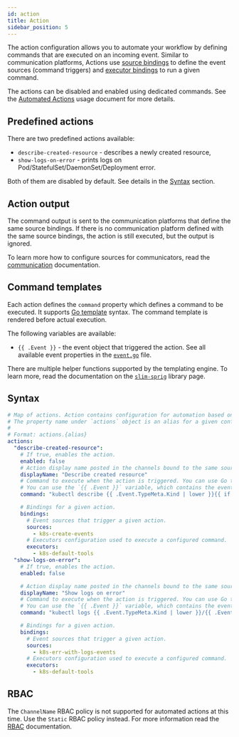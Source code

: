 ```yaml
---
id: action
title: Action
sidebar_position: 5
---
```


The action configuration allows you to automate your workflow by defining commands that are executed on an incoming event. Similar to communication platforms, Actions use [source bindings](source/index.md) to define the event sources (command triggers) and [executor bindings](../configuration/executor) to run a given command.

The actions can be disabled and enabled using dedicated commands. See the [Automated Actions](../usage/automated-actions.md) usage document for more details.

## Predefined actions

There are two predefined actions available:

- `describe-created-resource` - describes a newly created resource,
- `show-logs-on-error` - prints logs on Pod/StatefulSet/DaemonSet/Deployment error.

Both of them are disabled by default. See details in the [Syntax](#syntax) section.

## Action output

The command output is sent to the communication platforms that define the same source bindings. If there is no communication platform defined with the same source bindings, the action is still executed, but the output is ignored.

To learn more how to configure sources for communicators, read the [communication](./communication/index.md) documentation.

## Command templates

Each action defines the `command` property which defines a command to be executed. It supports [Go template](https://golang.org/pkg/text/template/) syntax. The command template is rendered before actual execution.

The following variables are available:

- `{{ .Event }}` - the event object that triggered the action. See all available event properties in the [`event.go`](https://github.com/kubeshop/botkube/blob/main/internal/source/kubernetes/event/event.go) file.

There are multiple helper functions supported by the templating engine. To learn more, read the documentation on the [`slim-sprig`](https://go-task.github.io/slim-sprig/) library page.

## Syntax

```yaml
# Map of actions. Action contains configuration for automation based on observed events.
# The property name under `actions` object is an alias for a given configuration. You can define multiple actions configuration with different names.
#
# Format: actions.{alias}
actions:
  "describe-created-resource":
    # If true, enables the action.
    enabled: false
    # Action display name posted in the channels bound to the same source bindings.
    displayName: "Describe created resource"
    # Command to execute when the action is triggered. You can use Go template (https://pkg.go.dev/text/template) together with all helper functions defined by Slim-Sprig library (https://go-task.github.io/slim-sprig).
    # You can use the `{{ .Event }}` variable, which contains the event object that triggered the action. See all available event properties on https://github.com/kubeshop/botkube/blob/main/pkg/event/event.go.
    command: "kubectl describe {{ .Event.TypeMeta.Kind | lower }}{{ if .Event.Namespace }} -n {{ .Event.Namespace }}{{ end }} {{ .Event.Name }}"

    # Bindings for a given action.
    bindings:
      # Event sources that trigger a given action.
      sources:
        - k8s-create-events
      # Executors configuration used to execute a configured command.
      executors:
        - k8s-default-tools
  "show-logs-on-error":
    # If true, enables the action.
    enabled: false

    # Action display name posted in the channels bound to the same source bindings.
    displayName: "Show logs on error"
    # Command to execute when the action is triggered. You can use Go template (https://pkg.go.dev/text/template) together with all helper functions defined by Slim-Sprig library (https://go-task.github.io/slim-sprig).
    # You can use the `{{ .Event }}` variable, which contains the event object that triggered the action. See all available event properties on https://github.com/kubeshop/botkube/blob/main/pkg/event/event.go.
    command: "kubectl logs {{ .Event.TypeMeta.Kind | lower }}/{{ .Event.Name }} -n {{ .Event.Namespace }}"

    # Bindings for a given action.
    bindings:
      # Event sources that trigger a given action.
      sources:
        - k8s-err-with-logs-events
      # Executors configuration used to execute a configured command.
      executors:
        - k8s-default-tools
```

## RBAC

The `ChannelName` RBAC policy is not supported for automated actions at this time.
Use the `Static` RBAC policy instead. For more information read the [RBAC](./rbac.md) documentation.
